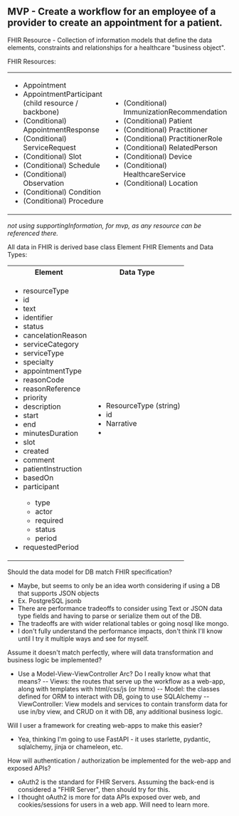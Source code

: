 ## MVP - Create a workflow for an employee of a provider to create an appointment for a patient.

FHIR Resource - Collection of information models that define the data elements, constraints and relationships for a healthcare "business object". 

FHIR Resources:
<table><tr><td>
<ul>
<li>Appointment
<li>AppointmentParticipant (child resource / backbone)
<li>(Conditional) AppointmentResponse
<li>(Conditional) ServiceRequest
<li>(Conditional) Slot
<li>(Conditional) Schedule
<li>(Conditional) Observation
<li>(Conditional) Condition
<li>(Conditional) Procedure
</ul></td>
<td><ul>
<li>(Conditional) ImmunizationRecommendation
<li>(Conditional) Patient
<li>(Conditional) Practitioner
<li>(Conditional) PractitionerRole
<li>(Conditional) RelatedPerson
<li>(Conditional) Device
<li>(Conditional) HealthcareService
<li>(Conditional) Location
</ul></td>
</table>

_not using supportingInformation, for mvp, as any resource can be referenced there._

All data in FHIR is derived base class Element
FHIR Elements and Data Types:
<table>
<tr><th>Element</th><th>Data Type</th></tr>
<tr>
<td>
<ul>
<li>resourceType</li>
<li>id</li>
<li>text</li>
<li>identifier</li>
<li>status</li>
<li>cancelationReason</li>
<li>serviceCategory</li>
<li>serviceType</li>
<li>specialty</li>
<li>appointmentType</li>
<li>reasonCode</li>
<li>reasonReference</li>
<li>priority</li>
<li>description</li>
<li>start</li>
<li>end</li>
<li>minutesDuration</li>
<li>slot</li>
<li>created</li>
<li>comment</li>
<li>patientInstruction</li>
<li>basedOn</li>
<li>participant</li>
    <ul>
    <li>type</li>
    <li>actor</li>
    <li>required</li>
    <li>status</li>
    <li>period</li>
    </ul>
<li>requestedPeriod</li>
</ul>
</td>
<td>
<ul>
<li>ResourceType (string)</li>
<li>id</li>
<li>Narrative</li>
<li></li>
</ul>
</td>
</table>

Should the data model for DB match FHIR specification?
- Maybe, but seems to only be an idea worth considering if using a DB that supports JSON objects
- Ex. PostgreSQL jsonb
- There are performance tradeoffs to consider using Text or JSON data type fields and having to parse or serialize them out of the DB.
- The tradeoffs are with wider relational tables or going nosql like mongo.
- I don't fully understand the performance impacts, don't think I'll know until I try it multiple ways and see for myself.

Assume it doesn't match perfectly, where will data transformation and business logic be implemented?
- Use a Model-View-ViewController Arc?  Do I really know what that means?
-- Views: the routes that serve up the workflow as a web-app, along with templates with html/css/js (or htmx)
-- Model: the classes defined for ORM to interact with DB, going to use SQLAlchemy
-- ViewController:  View models and services to contain transform data for use in/by view, and CRUD on it with DB, any additional business logic.

Will I user a framework for creating web-apps to make this easier?
- Yea, thinking I'm going to use FastAPI - it uses starlette, pydantic, sqlalchemy, jinja or chameleon, etc.

How will authentication / authorization be implemented for the web-app and exposed APIs?
- oAuth2 is the standard for FHIR Servers.  Assuming the back-end is considered a "FHIR Server", then should try for this.
- I thought oAuth2 is more for data APIs exposed over web, and cookies/sessions for users in a web app.  Will need to learn more.